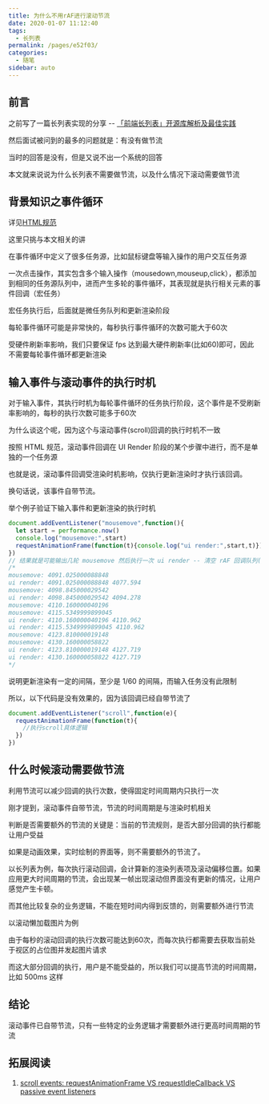 ```yaml
---
title: 为什么不用rAF进行滚动节流
date: 2020-01-07 11:12:40
tags: 
  - 长列表
permalink: /pages/e52f03/
categories: 
  - 随笔
sidebar: auto
---
```


## 前言

之前写了一篇长列表实现的分享 -- [「前端长列表」开源库解析及最佳实践](https://juejin.im/post/5dea86f7f265da33a8758820)

然后面试被问到的最多的问题就是：有没有做节流

当时的回答是没有，但是又说不出一个系统的回答

本文就来说说为什么长列表不需要做节流，以及什么情况下滚动需要做节流


<!-- more -->

## 背景知识之事件循环

详见[HTML规范](https://html.spec.whatwg.org/multipage/webappapis.html#event-loops)

这里只挑与本文相关的讲

在事件循环中定义了很多任务源，比如鼠标键盘等输入操作的用户交互任务源

一次点击操作，其实包含多个输入操作（mousedown,mouseup,click），都添加到相同的任务源队列中，进而产生多轮的事件循环，其表现就是执行相关元素的事件回调（宏任务）

宏任务执行后，后面就是微任务队列和更新渲染阶段

每轮事件循环可能是非常快的，每秒执行事件循环的次数可能大于60次

受硬件刷新率影响，我们只要保证 fps 达到最大硬件刷新率(比如60)即可，因此不需要每轮事件循环都更新渲染

## 输入事件与滚动事件的执行时机

对于输入事件，其执行时机为每轮事件循环的任务执行阶段，这个事件是不受刷新率影响的，每秒的执行次数可能多于60次

为什么谈这个呢，因为这个与滚动事件(scroll)回调的执行时机不一致

按照 HTML 规范，滚动事件回调在 UI Render 阶段的某个步骤中进行，而不是单独的一个任务源

也就是说，滚动事件回调受渲染时机影响，仅执行更新渲染时才执行该回调。

换句话说，该事件自带节流。

举个例子验证下输入事件和更新渲染的执行时机
```js
document.addEventListener("mousemove",function(){
  let start = performance.now()
  console.log("mousemove:",start)
  requestAnimationFrame(function(t){console.log("ui render:",start,t)})
})
// 结果就是可能输出几轮 mousemove 然后执行一次 ui render -- 清空 rAF 回调队列(输出多次 ui render)
/*
mousemove: 4091.025000088848
ui render: 4091.025000088848 4077.594
mousemove: 4098.845000029542
ui render: 4098.845000029542 4094.278
mousemove: 4110.160000040196
mousemove: 4115.5349999899045
ui render: 4110.160000040196 4110.962
ui render: 4115.5349999899045 4110.962
mousemove: 4123.810000019148
mousemove: 4130.160000058822
ui render: 4123.810000019148 4127.719
ui render: 4130.160000058822 4127.719
*/
```

说明更新渲染有一定的间隔，至少是 1/60 的间隔，而输入任务没有此限制

所以，以下代码是没有效果的，因为该回调已经自带节流了

```js
document.addEventListener("scroll",function(e){
  requestAnimationFrame(function(t){
    //执行scroll具体逻辑
  })
})
```

## 什么时候滚动需要做节流

利用节流可以减少回调的执行次数，使得固定时间周期内只执行一次

刚才提到，滚动事件自带节流，节流的时间周期是与渲染时机相关

判断是否需要额外的节流的关键是：当前的节流规则，是否大部分回调的执行都能让用户受益

如果是动画效果，实时绘制的界面等，则不需要额外的节流了。

以长列表为例，每次执行滚动回调，会计算新的渲染列表项及滚动偏移位置。如果应用更大时间周期的节流，会出现某一帧出现滚动但界面没有更新的情况，让用户感觉产生卡顿。

而其他比较复杂的业务逻辑，不能在短时间内得到反馈的，则需要额外进行节流

以滚动懒加载图片为例

由于每秒的滚动回调的执行次数可能达到60次，而每次执行都需要去获取当前处于视区的占位图并发起图片请求

而这大部分回调的执行，用户是不能受益的，所以我们可以提高节流的时间周期，比如 500ms 这样

## 结论

滚动事件已自带节流，只有一些特定的业务逻辑才需要额外进行更高时间周期的节流

## 拓展阅读

1. [scroll events: requestAnimationFrame VS requestIdleCallback VS passive event listeners](https://stackoverflow.com/questions/41740082/scroll-events-requestanimationframe-vs-requestidlecallback-vs-passive-event-lis)